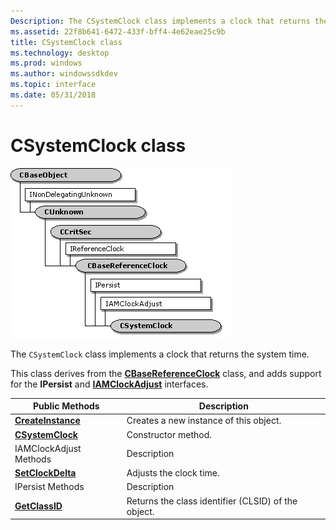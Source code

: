 ```yaml
---
Description: The CSystemClock class implements a clock that returns the system time.
ms.assetid: 22f8b641-6472-433f-bff4-4e62eae25c9b
title: CSystemClock class
ms.technology: desktop
ms.prod: windows
ms.author: windowssdkdev
ms.topic: interface
ms.date: 05/31/2018
---
```


# CSystemClock class

![csystemclock class hierarchy](images/sclock01.png)

The `CSystemClock` class implements a clock that returns the system time.

This class derives from the [**CBaseReferenceClock**](cbasereferenceclock.md) class, and adds support for the **IPersist** and [**IAMClockAdjust**](/windows/desktop/api/Strmif/nn-strmif-iamclockadjust) interfaces.



| Public Methods                                        | Description                                         |
|-------------------------------------------------------|-----------------------------------------------------|
| [**CreateInstance**](csystemclock-createinstance.md) | Creates a new instance of this object.              |
| [**CSystemClock**](csystemclock-csystemclock.md)     | Constructor method.                                 |
| IAMClockAdjust Methods                                | Description                                         |
| [**SetClockDelta**](csystemclock-setclockdelta.md)   | Adjusts the clock time.                             |
| IPersist Methods                                      | Description                                         |
| [**GetClassID**](csystemclock-getclassid.md)         | Returns the class identifier (CLSID) of the object. |



 

 

 



